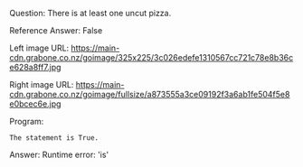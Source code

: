 Question: There is at least one uncut pizza.

Reference Answer: False

Left image URL: https://main-cdn.grabone.co.nz/goimage/325x225/3c026edefe1310567cc721c78e8b36ce628a8ff7.jpg

Right image URL: https://main-cdn.grabone.co.nz/goimage/fullsize/a873555a3ce09192f3a6ab1fe504f5e8e0bcec6e.jpg

Program:

```
The statement is True.
```
Answer: Runtime error: 'is'

